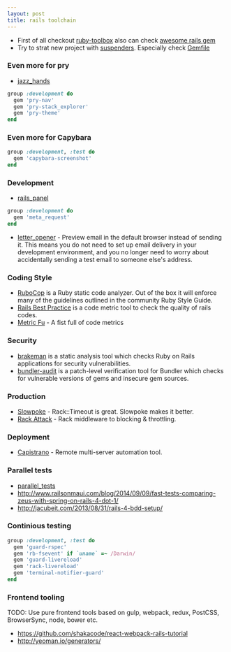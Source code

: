 ```yaml
---
layout: post
title: rails toolchain
---
```



 - First of all checkout [ruby-toolbox](https://www.ruby-toolbox.com/) also can check [awesome rails gem](https://github.com/hothero/awesome-rails-gem)
 - Try to strat new project with [suspenders](https://github.com/thoughtbot/suspenders). Especially check [Gemfile](https://github.com/thoughtbot/suspenders/blob/master/templates/Gemfile.erb)

### Even more for pry

- [jazz_hands](https://github.com/nixme/jazz_hands)


```ruby
group :development do
  gem 'pry-nav'
  gem 'pry-stack_explorer'
  gem 'pry-theme'
end
```

### Even more for Capybara

```ruby
group :development, :test do
  gem 'capybara-screenshot'
end
```

### Development
 - [rails_panel](https://github.com/dejan/rails_panel)

```ruby
group :development do
  gem 'meta_request'
end
```

 - [letter_opener](https://github.com/ryanb/letter_opener) - Preview email in the default browser instead of sending it. This means you do not need to set up email delivery in your development environment, and you no longer need to worry about accidentally sending a test email to someone else's address.

### Coding Style
 - [RuboCop](https://github.com/bbatsov/rubocop) is a Ruby static code analyzer. Out of the box it will enforce many of the guidelines outlined in the community Ruby Style Guide.
 - [Rails Best Practice](https://github.com/railsbp/rails_best_practices) is a code metric tool to check the quality of rails codes.
 - [Metric Fu](https://github.com/metricfu/metric_fu) - A fist full of code metrics

### Security
 - [brakeman](https://github.com/presidentbeef/brakeman) is a static analysis tool which checks Ruby on Rails applications for security vulnerabilities.
 - [bundler-audit](https://github.com/rubysec/bundler-audit) is a patch-level verification tool for Bundler which checks for vulnerable versions of gems and insecure gem sources.

### Production
 - [Slowpoke](https://github.com/ankane/slowpoke) - Rack::Timeout is great. Slowpoke makes it better.
 - [Rack Attack](https://github.com/kickstarter/rack-attack) - Rack middleware to blocking & throttling.

### Deployment
 - [Capistrano](https://github.com/capistrano/capistrano) - Remote multi-server automation tool.

### Parallel tests
 - [parallel_tests](https://github.com/grosser/parallel_tests)
 - http://www.railsonmaui.com/blog/2014/09/09/fast-tests-comparing-zeus-with-spring-on-rails-4-dot-1/
 - http://jacubeit.com/2013/08/31/rails-4-bdd-setup/

### Continious testing

```ruby
group :development, :test do
  gem 'guard-rspec'
  gem 'rb-fsevent' if `uname` =~ /Darwin/
  gem 'guard-livereload'
  gem 'rack-livereload'
  gem 'terminal-notifier-guard'
end
```

### Frontend tooling

TODO: Use pure frontend tools based on gulp, webpack, redux, PostCSS, BrowserSync, node, bower etc.

 - https://github.com/shakacode/react-webpack-rails-tutorial
 - http://yeoman.io/generators/


